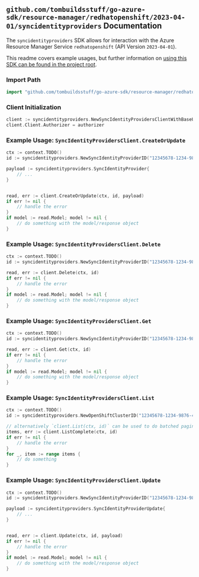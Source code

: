 
## `github.com/tombuildsstuff/go-azure-sdk/resource-manager/redhatopenshift/2023-04-01/syncidentityproviders` Documentation

The `syncidentityproviders` SDK allows for interaction with the Azure Resource Manager Service `redhatopenshift` (API Version `2023-04-01`).

This readme covers example usages, but further information on [using this SDK can be found in the project root](https://github.com/tombuildsstuff/go-azure-sdk/tree/main/docs).

### Import Path

```go
import "github.com/tombuildsstuff/go-azure-sdk/resource-manager/redhatopenshift/2023-04-01/syncidentityproviders"
```


### Client Initialization

```go
client := syncidentityproviders.NewSyncIdentityProvidersClientWithBaseURI("https://management.azure.com")
client.Client.Authorizer = authorizer
```


### Example Usage: `SyncIdentityProvidersClient.CreateOrUpdate`

```go
ctx := context.TODO()
id := syncidentityproviders.NewSyncIdentityProviderID("12345678-1234-9876-4563-123456789012", "example-resource-group", "openShiftClusterValue", "syncIdentityProviderValue")

payload := syncidentityproviders.SyncIdentityProvider{
	// ...
}


read, err := client.CreateOrUpdate(ctx, id, payload)
if err != nil {
	// handle the error
}
if model := read.Model; model != nil {
	// do something with the model/response object
}
```


### Example Usage: `SyncIdentityProvidersClient.Delete`

```go
ctx := context.TODO()
id := syncidentityproviders.NewSyncIdentityProviderID("12345678-1234-9876-4563-123456789012", "example-resource-group", "openShiftClusterValue", "syncIdentityProviderValue")

read, err := client.Delete(ctx, id)
if err != nil {
	// handle the error
}
if model := read.Model; model != nil {
	// do something with the model/response object
}
```


### Example Usage: `SyncIdentityProvidersClient.Get`

```go
ctx := context.TODO()
id := syncidentityproviders.NewSyncIdentityProviderID("12345678-1234-9876-4563-123456789012", "example-resource-group", "openShiftClusterValue", "syncIdentityProviderValue")

read, err := client.Get(ctx, id)
if err != nil {
	// handle the error
}
if model := read.Model; model != nil {
	// do something with the model/response object
}
```


### Example Usage: `SyncIdentityProvidersClient.List`

```go
ctx := context.TODO()
id := syncidentityproviders.NewOpenShiftClusterID("12345678-1234-9876-4563-123456789012", "example-resource-group", "openShiftClusterValue")

// alternatively `client.List(ctx, id)` can be used to do batched pagination
items, err := client.ListComplete(ctx, id)
if err != nil {
	// handle the error
}
for _, item := range items {
	// do something
}
```


### Example Usage: `SyncIdentityProvidersClient.Update`

```go
ctx := context.TODO()
id := syncidentityproviders.NewSyncIdentityProviderID("12345678-1234-9876-4563-123456789012", "example-resource-group", "openShiftClusterValue", "syncIdentityProviderValue")

payload := syncidentityproviders.SyncIdentityProviderUpdate{
	// ...
}


read, err := client.Update(ctx, id, payload)
if err != nil {
	// handle the error
}
if model := read.Model; model != nil {
	// do something with the model/response object
}
```
